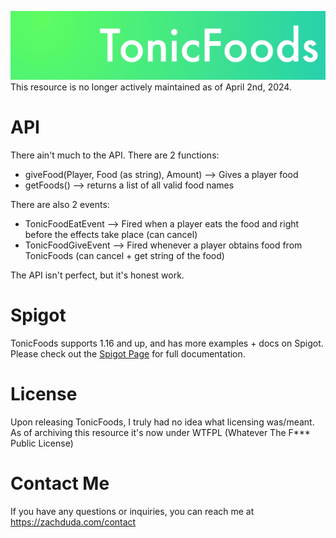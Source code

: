![TonicFoods Banner](Images/Banner.jpeg?raw=true)
This resource is no longer actively maintained as of April 2nd, 2024. 

# API
There ain't much to the API. There are 2 functions:
- giveFood(Player, Food (as string), Amount) --> Gives a player food
- getFoods() --> returns a list of all valid food names

There are also 2 events:
- TonicFoodEatEvent --> Fired when a player eats the food and right before the effects take place (can cancel)
- TonicFoodGiveEvent --> Fired whenever a player obtains food from TonicFoods (can cancel + get string of the food)

The API isn't perfect, but it's honest work.

# Spigot
TonicFoods supports 1.16 and up, and has more examples + docs on Spigot.
Please check out the [Spigot Page](https://www.spigotmc.org/resources/tonicfoods.72274/) for full documentation.

# License
Upon releasing TonicFoods, I truly had no idea what licensing was/meant. As of archiving this resource it's now under WTFPL (Whatever The F*** Public License)

# Contact Me
If you have any questions or inquiries, you can reach me at https://zachduda.com/contact
